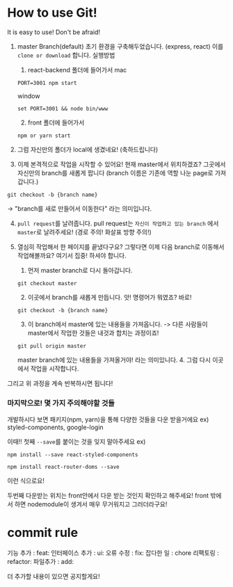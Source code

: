 # How to use Git!

It is easy to use! Don't be afraid! 

1. master Branch(default) 초기 환경을 구축해두었습니다. (express, react) 이를 `clone or download` 합니다.
  실행방법
    1. react-backend 폴더에 들어가서
    mac
    ```
    PORT=3001 npm start
    ```
    window
    ```
    set PORT=3001 && node bin/www
    ```
    2. front 폴더에 들어가서
    ```
    npm or yarn start
    ```

2. 그럼 자신만의 폴더가 local에 생겼네요! (축하드립니다)

3. 이제 본격적으로 작업을 시작할 수 있어요! 현재 master에서 위치하겠죠? 그곳에서 자신만의 branch를 새롭게 팝니다
  (branch 이름은 기존에 역할 나눈 page로 가져갑니다.)
  ```
  git checkout -b {branch name}
  ```
  -> "branch를 새로 만들어서 이동한다" 라는 의미입니다.

4. `pull request`를 날려줍니다.
  pull request는 `자신이 작업하고 있는 branch` 에서 `master`로 날려주세요! (경로 주의! 화살표 방향 주의!)
  
5. 열심히 작업해서 한 페이지를 끝냈다구요? 그렇다면 이제 다음 branch로 이동해서 작업해볼까요? 
  여기서 집중! 하셔야 합니다.
    1. 먼저 master branch로 다시 돌아갑니다.
    ```
    git checkout master
    ```
    2. 이곳에서 branch를 새롭게 만듭니다. 
    앗! 명령어가 뭐였죠?
    바로!
    ```
    git checkout -b {branch name}
    ```
    3. 이 branch에서 master에 있는 내용들을 가져옵니다.
    -> 다른 사람들이 master에서 작업한 것들은 내것과 합치는 과정이죠!
    ```
    git pull origin master
    ```
    master branch에 있는 내용들을 가져올거야! 라는 의미있니다.
    4. 그럼 다시 이곳에서 작업을 시작합니다.
  
그리고 위 과정을 계속 반복하시면 됩니다!

### 마지막으로! 몇 가지 주의해야할 것들
개발하시다 보면 패키지(npm, yarn)을 통해 다양한 것들을 다운 받을거에요
ex) styled-components, google-login

이때!! 
첫째 `--save`를 붙이는 것을 잊지 말아주세요
ex)
```
npm install --save react-styled-components
```
```
npm install react-router-doms --save
```
이런 식으로요!

두번째 다운받는 위치는 front안에서 다운 받는 것인지 확인하고 해주세요! front 밖에서 하면 nodemodule이 생겨서 매우 무거워지고 그러더라구요!

# commit rule
기능 추가 : feat:
인터페이스 추가 : ui:
오류 수정 : fix:
잡다한 일 : chore
리팩토링 : refactor:
파일추가 : add:

더 추가할 내용이 있으면 공지할게요! 
